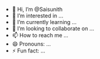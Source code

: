 - 👋 Hi, I’m @Saisunith
- 👀 I’m interested in ...
- 🌱 I’m currently learning ...
- 💞️ I’m looking to collaborate on ...
- 📫 How to reach me ...
- 😄 Pronouns: ...
- ⚡ Fun fact: ...

<!---
Saisunith/Saisunith is a ✨ special ✨ repository because its `README.md` (this file) appears on your GitHub profile.
You can click the Preview link to take a look at your changes.
--->
